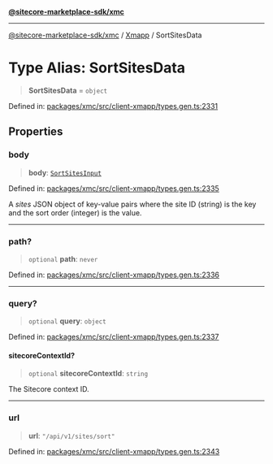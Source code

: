 [**@sitecore-marketplace-sdk/xmc**](../../../../README.md)

***

[@sitecore-marketplace-sdk/xmc](../../../../README.md) / [Xmapp](../README.md) / SortSitesData

# Type Alias: SortSitesData

> **SortSitesData** = `object`

Defined in: [packages/xmc/src/client-xmapp/types.gen.ts:2331](https://github.com/Sitecore/marketplace-sdk/blob/e3ec55ede335ad59ac5875d32f0d68c50e7bc899/packages/xmc/src/client-xmapp/types.gen.ts#L2331)

## Properties

### body

> **body**: [`SortSitesInput`](SortSitesInput.md)

Defined in: [packages/xmc/src/client-xmapp/types.gen.ts:2335](https://github.com/Sitecore/marketplace-sdk/blob/e3ec55ede335ad59ac5875d32f0d68c50e7bc899/packages/xmc/src/client-xmapp/types.gen.ts#L2335)

A _sites_ JSON object of key-value pairs where the site ID (string) is the key and the sort order (integer) is the value.

***

### path?

> `optional` **path**: `never`

Defined in: [packages/xmc/src/client-xmapp/types.gen.ts:2336](https://github.com/Sitecore/marketplace-sdk/blob/e3ec55ede335ad59ac5875d32f0d68c50e7bc899/packages/xmc/src/client-xmapp/types.gen.ts#L2336)

***

### query?

> `optional` **query**: `object`

Defined in: [packages/xmc/src/client-xmapp/types.gen.ts:2337](https://github.com/Sitecore/marketplace-sdk/blob/e3ec55ede335ad59ac5875d32f0d68c50e7bc899/packages/xmc/src/client-xmapp/types.gen.ts#L2337)

#### sitecoreContextId?

> `optional` **sitecoreContextId**: `string`

The Sitecore context ID.

***

### url

> **url**: `"/api/v1/sites/sort"`

Defined in: [packages/xmc/src/client-xmapp/types.gen.ts:2343](https://github.com/Sitecore/marketplace-sdk/blob/e3ec55ede335ad59ac5875d32f0d68c50e7bc899/packages/xmc/src/client-xmapp/types.gen.ts#L2343)

